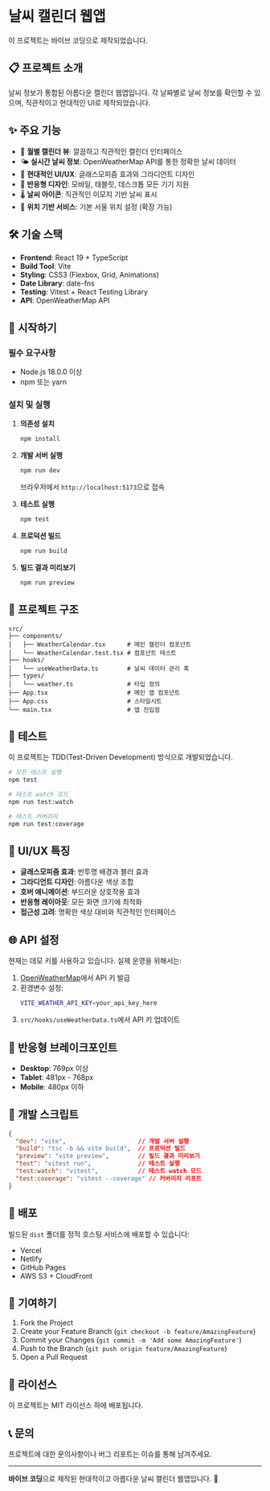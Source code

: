 # 날씨 캘린더 웹앱

이 프로젝트는 바이브 코딩으로 제작되었습니다.

## 📋 프로젝트 소개

날씨 정보가 통합된 아름다운 캘린더 웹앱입니다. 각 날짜별로 날씨 정보를 확인할 수 있으며, 직관적이고 현대적인 UI로 제작되었습니다.

## ✨ 주요 기능

- 📅 **월별 캘린더 뷰**: 깔끔하고 직관적인 캘린더 인터페이스
- 🌤️ **실시간 날씨 정보**: OpenWeatherMap API를 통한 정확한 날씨 데이터
- 🎨 **현대적인 UI/UX**: 글래스모피즘 효과와 그라디언트 디자인
- 📱 **반응형 디자인**: 모바일, 태블릿, 데스크톱 모든 기기 지원
- 🌡️ **날씨 아이콘**: 직관적인 이모지 기반 날씨 표시
- 📍 **위치 기반 서비스**: 기본 서울 위치 설정 (확장 가능)

## 🛠️ 기술 스택

- **Frontend**: React 19 + TypeScript
- **Build Tool**: Vite
- **Styling**: CSS3 (Flexbox, Grid, Animations)
- **Date Library**: date-fns
- **Testing**: Vitest + React Testing Library
- **API**: OpenWeatherMap API

## 🚀 시작하기

### 필수 요구사항

- Node.js 18.0.0 이상
- npm 또는 yarn

### 설치 및 실행

1. **의존성 설치**
   ```bash
   npm install
   ```

2. **개발 서버 실행**
   ```bash
   npm run dev
   ```
   브라우저에서 `http://localhost:5173`으로 접속

3. **테스트 실행**
   ```bash
   npm test
   ```

4. **프로덕션 빌드**
   ```bash
   npm run build
   ```

5. **빌드 결과 미리보기**
   ```bash
   npm run preview
   ```

## 📁 프로젝트 구조

```
src/
├── components/
│   ├── WeatherCalendar.tsx      # 메인 캘린더 컴포넌트
│   └── WeatherCalendar.test.tsx # 컴포넌트 테스트
├── hooks/
│   └── useWeatherData.ts        # 날씨 데이터 관리 훅
├── types/
│   └── weather.ts               # 타입 정의
├── App.tsx                      # 메인 앱 컴포넌트
├── App.css                      # 스타일시트
└── main.tsx                     # 앱 진입점
```

## 🧪 테스트

이 프로젝트는 TDD(Test-Driven Development) 방식으로 개발되었습니다.

```bash
# 모든 테스트 실행
npm test

# 테스트 watch 모드
npm run test:watch

# 테스트 커버리지
npm run test:coverage
```

## 🎨 UI/UX 특징

- **글래스모피즘 효과**: 반투명 배경과 블러 효과
- **그라디언트 디자인**: 아름다운 색상 조합
- **호버 애니메이션**: 부드러운 상호작용 효과
- **반응형 레이아웃**: 모든 화면 크기에 최적화
- **접근성 고려**: 명확한 색상 대비와 직관적인 인터페이스

## 🌐 API 설정

현재는 데모 키를 사용하고 있습니다. 실제 운영을 위해서는:

1. [OpenWeatherMap](https://openweathermap.org/api)에서 API 키 발급
2. 환경변수 설정:
   ```bash
   VITE_WEATHER_API_KEY=your_api_key_here
   ```
3. `src/hooks/useWeatherData.ts`에서 API 키 업데이트

## 📱 반응형 브레이크포인트

- **Desktop**: 769px 이상
- **Tablet**: 481px - 768px
- **Mobile**: 480px 이하

## 🔧 개발 스크립트

```json
{
  "dev": "vite",                    // 개발 서버 실행
  "build": "tsc -b && vite build",  // 프로덕션 빌드
  "preview": "vite preview",        // 빌드 결과 미리보기
  "test": "vitest run",             // 테스트 실행
  "test:watch": "vitest",           // 테스트 watch 모드
  "test:coverage": "vitest --coverage" // 커버리지 리포트
}
```

## 🚀 배포

빌드된 `dist` 폴더를 정적 호스팅 서비스에 배포할 수 있습니다:

- Vercel
- Netlify
- GitHub Pages
- AWS S3 + CloudFront

## 🤝 기여하기

1. Fork the Project
2. Create your Feature Branch (`git checkout -b feature/AmazingFeature`)
3. Commit your Changes (`git commit -m 'Add some AmazingFeature'`)
4. Push to the Branch (`git push origin feature/AmazingFeature`)
5. Open a Pull Request

## 📄 라이선스

이 프로젝트는 MIT 라이선스 하에 배포됩니다.

## 📞 문의

프로젝트에 대한 문의사항이나 버그 리포트는 이슈를 통해 남겨주세요.

---

**바이브 코딩**으로 제작된 현대적이고 아름다운 날씨 캘린더 웹앱입니다. 🌟
